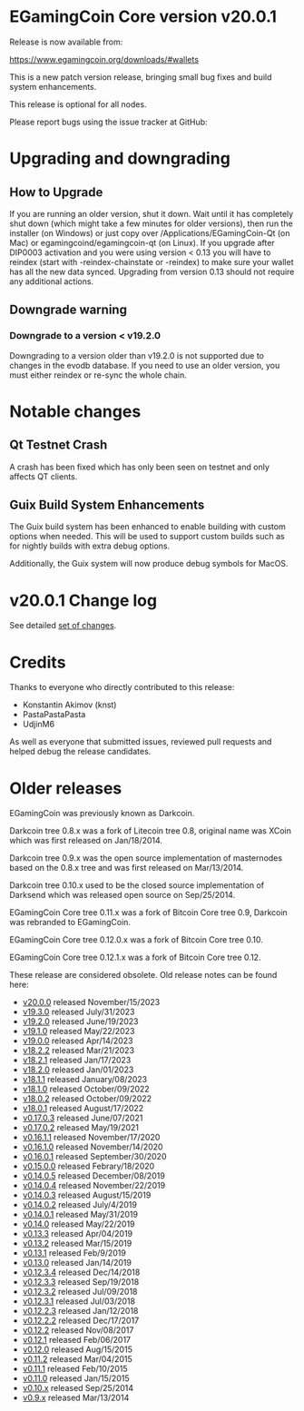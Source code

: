 # EGamingCoin Core version v20.0.1

Release is now available from:

  <https://www.egamingcoin.org/downloads/#wallets>

This is a new patch version release, bringing small bug fixes and build system enhancements.

This release is optional for all nodes.

Please report bugs using the issue tracker at GitHub:

  </issues>


# Upgrading and downgrading

## How to Upgrade

If you are running an older version, shut it down. Wait until it has completely
shut down (which might take a few minutes for older versions), then run the
installer (on Windows) or just copy over /Applications/EGamingCoin-Qt (on Mac) or
egamingcoind/egamingcoin-qt (on Linux). If you upgrade after DIP0003 activation and you were
using version < 0.13 you will have to reindex (start with -reindex-chainstate
or -reindex) to make sure your wallet has all the new data synced. Upgrading
from version 0.13 should not require any additional actions.

## Downgrade warning

### Downgrade to a version < v19.2.0

Downgrading to a version older than v19.2.0 is not supported due to changes
in the evodb database. If you need to use an older version, you must either
reindex or re-sync the whole chain.

# Notable changes

## Qt Testnet Crash

A crash has been fixed which has only been seen on testnet and only affects QT clients. 

## Guix Build System Enhancements
The Guix build system has been enhanced to enable building with custom options when needed.
This will be used to support custom builds such as for nightly builds with extra debug options.

Additionally, the Guix system will now produce debug symbols for MacOS. 

# v20.0.1 Change log

See detailed [set of changes][set-of-changes].

# Credits

Thanks to everyone who directly contributed to this release:

- Konstantin Akimov (knst)
- PastaPastaPasta
- UdjinM6

As well as everyone that submitted issues, reviewed pull requests and helped
debug the release candidates.

# Older releases

EGamingCoin was previously known as Darkcoin.

Darkcoin tree 0.8.x was a fork of Litecoin tree 0.8, original name was XCoin
which was first released on Jan/18/2014.

Darkcoin tree 0.9.x was the open source implementation of masternodes based on
the 0.8.x tree and was first released on Mar/13/2014.

Darkcoin tree 0.10.x used to be the closed source implementation of Darksend
which was released open source on Sep/25/2014.

EGamingCoin Core tree 0.11.x was a fork of Bitcoin Core tree 0.9,
Darkcoin was rebranded to EGamingCoin.

EGamingCoin Core tree 0.12.0.x was a fork of Bitcoin Core tree 0.10.

EGamingCoin Core tree 0.12.1.x was a fork of Bitcoin Core tree 0.12.

These release are considered obsolete. Old release notes can be found here:

- [v20.0.0](/blob/master/doc/release-notes/egamingcoin/release-notes-20.0.0.md) released November/15/2023
- [v19.3.0](/blob/master/doc/release-notes/egamingcoin/release-notes-19.3.0.md) released July/31/2023
- [v19.2.0](/blob/master/doc/release-notes/egamingcoin/release-notes-19.2.0.md) released June/19/2023
- [v19.1.0](/blob/master/doc/release-notes/egamingcoin/release-notes-19.1.0.md) released May/22/2023
- [v19.0.0](/blob/master/doc/release-notes/egamingcoin/release-notes-19.0.0.md) released Apr/14/2023
- [v18.2.2](/blob/master/doc/release-notes/egamingcoin/release-notes-18.2.2.md) released Mar/21/2023
- [v18.2.1](/blob/master/doc/release-notes/egamingcoin/release-notes-18.2.1.md) released Jan/17/2023
- [v18.2.0](/blob/master/doc/release-notes/egamingcoin/release-notes-18.2.0.md) released Jan/01/2023
- [v18.1.1](/blob/master/doc/release-notes/egamingcoin/release-notes-18.1.1.md) released January/08/2023
- [v18.1.0](/blob/master/doc/release-notes/egamingcoin/release-notes-18.1.0.md) released October/09/2022
- [v18.0.2](/blob/master/doc/release-notes/egamingcoin/release-notes-18.0.2.md) released October/09/2022
- [v18.0.1](/blob/master/doc/release-notes/egamingcoin/release-notes-18.0.1.md) released August/17/2022
- [v0.17.0.3](/blob/master/doc/release-notes/egamingcoin/release-notes-0.17.0.3.md) released June/07/2021
- [v0.17.0.2](/blob/master/doc/release-notes/egamingcoin/release-notes-0.17.0.2.md) released May/19/2021
- [v0.16.1.1](/blob/master/doc/release-notes/egamingcoin/release-notes-0.16.1.1.md) released November/17/2020
- [v0.16.1.0](/blob/master/doc/release-notes/egamingcoin/release-notes-0.16.1.0.md) released November/14/2020
- [v0.16.0.1](/blob/master/doc/release-notes/egamingcoin/release-notes-0.16.0.1.md) released September/30/2020
- [v0.15.0.0](/blob/master/doc/release-notes/egamingcoin/release-notes-0.15.0.0.md) released Febrary/18/2020
- [v0.14.0.5](/blob/master/doc/release-notes/egamingcoin/release-notes-0.14.0.5.md) released December/08/2019
- [v0.14.0.4](/blob/master/doc/release-notes/egamingcoin/release-notes-0.14.0.4.md) released November/22/2019
- [v0.14.0.3](/blob/master/doc/release-notes/egamingcoin/release-notes-0.14.0.3.md) released August/15/2019
- [v0.14.0.2](/blob/master/doc/release-notes/egamingcoin/release-notes-0.14.0.2.md) released July/4/2019
- [v0.14.0.1](/blob/master/doc/release-notes/egamingcoin/release-notes-0.14.0.1.md) released May/31/2019
- [v0.14.0](/blob/master/doc/release-notes/egamingcoin/release-notes-0.14.0.md) released May/22/2019
- [v0.13.3](/blob/master/doc/release-notes/egamingcoin/release-notes-0.13.3.md) released Apr/04/2019
- [v0.13.2](/blob/master/doc/release-notes/egamingcoin/release-notes-0.13.2.md) released Mar/15/2019
- [v0.13.1](/blob/master/doc/release-notes/egamingcoin/release-notes-0.13.1.md) released Feb/9/2019
- [v0.13.0](/blob/master/doc/release-notes/egamingcoin/release-notes-0.13.0.md) released Jan/14/2019
- [v0.12.3.4](/blob/master/doc/release-notes/egamingcoin/release-notes-0.12.3.4.md) released Dec/14/2018
- [v0.12.3.3](/blob/master/doc/release-notes/egamingcoin/release-notes-0.12.3.3.md) released Sep/19/2018
- [v0.12.3.2](/blob/master/doc/release-notes/egamingcoin/release-notes-0.12.3.2.md) released Jul/09/2018
- [v0.12.3.1](/blob/master/doc/release-notes/egamingcoin/release-notes-0.12.3.1.md) released Jul/03/2018
- [v0.12.2.3](/blob/master/doc/release-notes/egamingcoin/release-notes-0.12.2.3.md) released Jan/12/2018
- [v0.12.2.2](/blob/master/doc/release-notes/egamingcoin/release-notes-0.12.2.2.md) released Dec/17/2017
- [v0.12.2](/blob/master/doc/release-notes/egamingcoin/release-notes-0.12.2.md) released Nov/08/2017
- [v0.12.1](/blob/master/doc/release-notes/egamingcoin/release-notes-0.12.1.md) released Feb/06/2017
- [v0.12.0](/blob/master/doc/release-notes/egamingcoin/release-notes-0.12.0.md) released Aug/15/2015
- [v0.11.2](/blob/master/doc/release-notes/egamingcoin/release-notes-0.11.2.md) released Mar/04/2015
- [v0.11.1](/blob/master/doc/release-notes/egamingcoin/release-notes-0.11.1.md) released Feb/10/2015
- [v0.11.0](/blob/master/doc/release-notes/egamingcoin/release-notes-0.11.0.md) released Jan/15/2015
- [v0.10.x](/blob/master/doc/release-notes/egamingcoin/release-notes-0.10.0.md) released Sep/25/2014
- [v0.9.x](/blob/master/doc/release-notes/egamingcoin/release-notes-0.9.0.md) released Mar/13/2014

[set-of-changes]: /compare/v20.0.0...egamingcoinpay:v20.0.1
